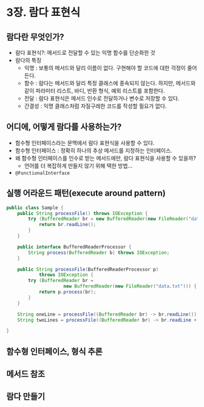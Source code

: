 # 3장. 람다 표현식

## 람다란 무엇인가?

- 람다 표현식?: 메서드로 전달할 수 있는 익명 함수를 단순화한 것
- 람다의 특징
    - 익명 : 보통의 메서드와 달리 이름이 없다. 구현해야 할 코드에 대한 걱정이 줄어든다.
    - 함수 : 람다는 메서드와 달리 특정 클래스에 종속되지 않는다. 하지만, 메서드와 같이 파라미터 리스트, 바디, 반환 형식, 예외 리스트를 포함한다.
    - 전달 : 람다 표현식은 메서드 인수로 전달하거나 변수로 저장할 수 있다.
    - 간결성 : 익명 클래스처럼 자질구레한 코드를 작성할 필요가 없다.

## 어디에, 어떻게 람다를 사용하는가?

- 함수형 인터페이스라는 문맥에서 람다 표현식을 사용할 수 있다.
- 함수형 인터페이스 : 정확히 하나의 추상 메서드를 지정하는 인터페이스.
- 왜 함수형 인터페이스를 인수로 받는 메서드에만, 람다 표현식을 사용할 수 있을까?
    - 언어를 더 복잡하게 만들지 않기 위해 택한 방법...
- `@FunctionalInterface`

## 실행 어라운드 패턴(execute around pattern)

```java
public class Sample {
    public String processFile() throws IOException {
        try (BufferedReader br = new BufferedReader(new FileReader("data.txt"))) {
            return br.readLine();
        }
    }

    public interface BufferedReaderProcessor {
        String process(BufferedReader b) throws IOException;
    }

    public String processFile(BufferedReaderProcessor p)
            throws IOException {
        try (BufferedReader br =
                     new BufferedReader(new FileReader("data.txt"))) {
            return p.process(br);
        }
    }

    String oneLine = processFile((BufferedReader br) -> br.readLine());
    String twoLines = processFile((BufferedReader br) -> br.readLine + br.readLine());

}
```

## 함수형 인터페이스, 형식 추론

## 메서드 참조

## 람다 만들기